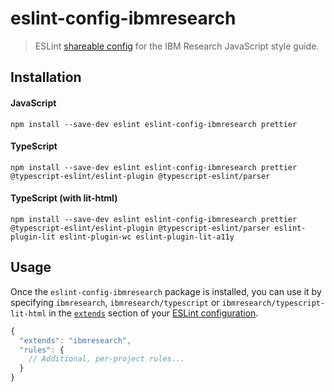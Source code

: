 # eslint-config-ibmresearch

> ESLint [shareable config](http://eslint.org/docs/developer-guide/shareable-configs) for the IBM Research JavaScript style guide.

## Installation

#### JavaScript

```
npm install --save-dev eslint eslint-config-ibmresearch prettier
```

#### TypeScript

```
npm install --save-dev eslint eslint-config-ibmresearch prettier @typescript-eslint/eslint-plugin @typescript-eslint/parser
```

#### TypeScript (with lit-html)

```
npm install --save-dev eslint eslint-config-ibmresearch prettier @typescript-eslint/eslint-plugin @typescript-eslint/parser eslint-plugin-lit eslint-plugin-wc eslint-plugin-lit-a11y
```

## Usage

Once the `eslint-config-ibmresearch` package is installed, you can use it by specifying `ibmresearch`, `ibmresearch/typescript` or `ibmresearch/typescript-lit-html` in the [`extends`](http://eslint.org/docs/user-guide/configuring#extending-configuration-files) section of your [ESLint configuration](http://eslint.org/docs/user-guide/configuring).

```js
{
  "extends": "ibmresearch",
  "rules": {
    // Additional, per-project rules...
  }
}
```
